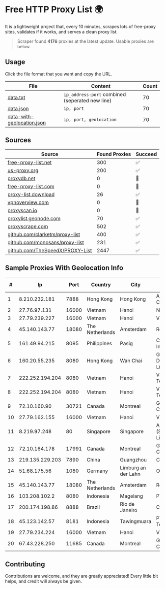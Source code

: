 
# Free HTTP Proxy List 🌍

It is a lightweight project that, every 10 minutes, scrapes lots of free-proxy sites, validates if it works, and serves a clean proxy list.


> Scraper found **4176** proxies at the latest update. Usable proxies are below.

## Usage

Click the file format that you want and copy the URL.


|File|Content|Count|
|----|-------|-----|
|[data.txt](https://raw.githubusercontent.com/themiralay/Proxy-List-World/master/data.txt)|`ip_address:port` combined (seperated new line)|70|
|[data.json](https://raw.githubusercontent.com/themiralay/Proxy-List-World/master/data.json)|`ip, port`|70|
|[data-with-geolocation.json](https://raw.githubusercontent.com/themiralay/Proxy-List-World/master/data-with-geolocation.json)|`ip, port, geolocation`|70|

## Sources

|Source|Found Proxies|Succeed|
|------|-------------|-------|
|[free-proxy-list.net](https://free-proxy-list.net)|300|✅|
|[us-proxy.org](https://www.us-proxy.org)|200|✅|
|[proxydb.net](http://proxydb.net)|0|🚫|
|[free-proxy-list.com](https://free-proxy-list.com/?page=&port=&type%5B%5D=http&type%5B%5D=https&up_time=0&search=Search)|0|🚫|
|[proxy-list.download](https://www.proxy-list.download/HTTP)|26|✅|
|[vpnoverview.com](https://vpnoverview.com/privacy/anonymous-browsing/free-proxy-servers)|0|🚫|
|[proxyscan.io](https://www.proxyscan.io)|0|🚫|
|[proxylist.geonode.com](https://proxylist.geonode.com/api/proxy-list?limit=300&page=1&sort_by=lastChecked&sort_type=desc&protocols=http,https)|70|✅|
|[proxyscrape.com](https://api.proxyscrape.com/v2/?request=displayproxies&protocol=http&timeout=10000&country=all&ssl=all&anonymity=all)|502|✅|
|[github.com/clarketm/proxy-list](https://raw.githubusercontent.com/clarketm/proxy-list/master/proxy-list-raw.txt)|400|✅|
|[github.com/monosans/proxy-list](https://raw.githubusercontent.com/monosans/proxy-list/main/proxies/http.txt)|231|✅|
|[github.com/TheSpeedX/PROXY-List](https://raw.githubusercontent.com/TheSpeedX/PROXY-List/master/http.txt)|2447|✅|


## Sample Proxies With Geolocation Info

|#|Ip|Port|Country|City|Internet Service Provider|
|-|--|----|-------|----|-------------------------|
|1|8.210.232.181|7888|Hong Kong|Hong Kong|Alibaba (US) Technology Co., Ltd.|
|2|27.76.97.131|16000|Vietnam|Hanoi|Newass2011xDSLHCMC|
|3|27.79.239.227|16000|Vietnam|Hanoi|Viettel Corporation|
|4|45.140.143.77|18080|The Netherlands|Amsterdam|RoyaleHosting BV|
|5|161.49.94.215|8095|Philippines|Pasig|Converge ICT Solution Inc|
|6|160.20.55.235|8080|Hong Kong|Wan Chai|Gateway Technology Development Company Limited|
|7|222.252.194.204|8080|Vietnam|Hanoi|VietNam Post and Telecom Corporation|
|8|222.252.194.204|8080|Vietnam|Hanoi|VietNam Post and Telecom Corporation|
|9|72.10.160.90|30721|Canada|Montreal|GloboTech Communications|
|10|27.79.162.155|16000|Vietnam|Hanoi|Viettel Corporation|
|11|8.219.97.248|80|Singapore|Singapore|Alibaba Cloud (Singapore) Private Limited|
|12|72.10.164.178|17991|Canada|Montreal|GloboTech Communications|
|13|219.135.229.203|7890|China|Guangzhou|Chinanet|
|14|51.68.175.56|1080|Germany|Limburg an der Lahn|OVH SAS|
|15|45.140.143.77|18080|The Netherlands|Amsterdam|RoyaleHosting BV|
|16|103.208.102.2|8080|Indonesia|Magelang|PT Tidar Lintas Nusa|
|17|200.174.198.86|8888|Brazil|Rio de Janeiro|Claro S.A|
|18|45.123.142.57|8181|Indonesia|Tawingmuara|PT Anten Sarana Teknologi|
|19|27.79.234.224|16000|Vietnam|Hanoi|Viettel Corporation|
|20|67.43.228.250|11685|Canada|Montreal|GloboTech Communications|



## Contributing

Contributions are welcome, and they are greatly appreciated! Every
little bit helps, and credit will always be given.

